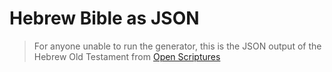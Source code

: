 # Hebrew Bible as JSON

> For anyone unable to run the generator, this is the JSON output of the Hebrew Old Testament from [Open Scriptures](https://github.com/openscriptures/morphhb)
